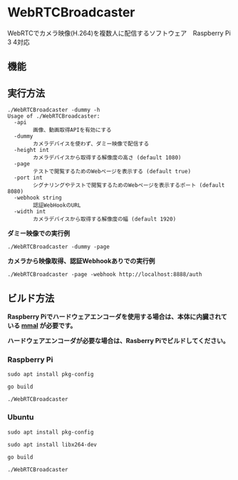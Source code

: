 # WebRTCBroadcaster
WebRTCでカメラ映像(H.264)を複数人に配信するソフトウェア　Raspberry Pi 3 4対応

## 機能

## 実行方法
```shell
./WebRTCBroadcaster -dummy -h
Usage of ./WebRTCBroadcaster:
  -api
        画像、動画取得APIを有効にする
  -dummy
        カメラデバイスを使わず、ダミー映像で配信する
  -height int
        カメラデバイスから取得する解像度の高さ (default 1080)
  -page
        テストで閲覧するためのWebページを表示する (default true)
  -port int
        シグナリングやテストで閲覧するためのWebページを表示するポート (default 8080)
  -webhook string
        認証WebHookのURL
  -width int
        カメラデバイスから取得する解像度の幅 (default 1920)
```

**ダミー映像での実行例**
```shell
./WebRTCBroadcaster -dummy -page
```

**カメラから映像取得、認証Webhookありでの実行例**
```shell
./WebRTCBroadcaster -page -webhook http://localhost:8888/auth
```

## ビルド方法
**Raspberry Piでハードウェアエンコーダを使用する場合は、本体に内臓されている [mmal](https://github.com/raspberrypi/userland/tree/master/interface/mmal) が必要です。**

**ハードウェアエンコーダが必要な場合は、Rasberry Piでビルドしてください。**

### Raspberry Pi
```shell
sudo apt install pkg-config

go build

./WebRTCBroadcaster
```

### Ubuntu
```shell
sudo apt install pkg-config

sudo apt install libx264-dev

go build

./WebRTCBroadcaster
```